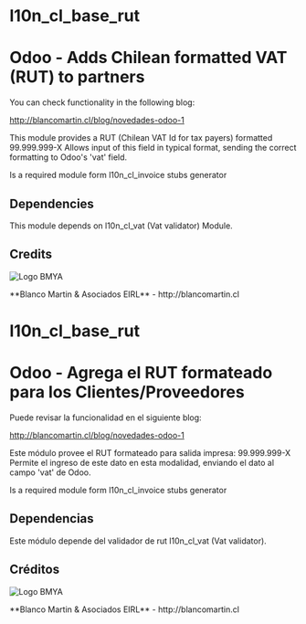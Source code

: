 
# l10n_cl_base_rut

Odoo - Adds Chilean formatted VAT (RUT) to partners
===================================================

You can check functionality in the following blog:

http://blancomartin.cl/blog/novedades-odoo-1


This module provides a RUT (Chilean VAT Id for tax payers) formatted 99.999.999-X
Allows input of this field in typical format, sending the correct formatting to 
Odoo's 'vat' field.

Is a required module form l10n_cl_invoice stubs generator

## Dependencies
This module depends on l10n_cl_vat (Vat validator) Module.


## Credits
<p>
<img alt="Logo BMYA" src="http://crm.blancomartin.cl/index.php?entryPoint=image&name=c82ab43f-e8dd-b2fa-25ff-56017f69d116" />
</p>
**Blanco Martin & Asociados EIRL** - http://blancomartin.cl

# l10n_cl_base_rut

Odoo - Agrega el RUT formateado para los Clientes/Proveedores
=============================================================

Puede revisar la funcionalidad en el siguiente blog:

http://blancomartin.cl/blog/novedades-odoo-1


Este módulo provee el RUT formateado para salida impresa: 99.999.999-X
Permite el ingreso de este dato en esta modalidad, enviando el dato al
campo 'vat' de Odoo.

Is a required module form l10n_cl_invoice stubs generator

## Dependencias
Este módulo depende del validador de rut l10n_cl_vat (Vat validator).


## Créditos
<p>
<img alt="Logo BMYA" src="http://crm.blancomartin.cl/index.php?entryPoint=image&name=c82ab43f-e8dd-b2fa-25ff-56017f69d116" />
</p>
**Blanco Martin & Asociados EIRL** - http://blancomartin.cl



